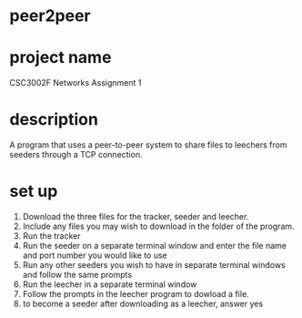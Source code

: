 # peer2peer

# project name

CSC3002F Networks Assignment 1 

# description

A program that uses a peer-to-peer system to share files to leechers from seeders through a TCP connection. 

# set up

1. Download the three files for the tracker, seeder and leecher. 
2. Include any files you may wish to download in the folder of the program.
3. Run the tracker 
4. Run the seeder on a separate terminal window and enter the file name and port number you would like to use
5. Run any other seeders you wish to have in separate terminal windows and follow the same prompts
6. Run the leecher in a separate terminal window
7. Follow the prompts in the leecher program to dowload a file.
8. to become a seeder after downloading as a leecher, answer yes
